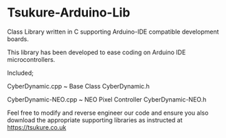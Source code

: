 # Tsukure-Arduino-Lib
Class Library written in C supporting Arduino-IDE compatible development boards.

This library has been developed to ease coding on Arduino IDE microcontrollers.

Included;

CyberDynamic.cpp ~ Base Class
CyberDynamic.h

CyberDynamic-NEO.cpp ~ NEO Pixel Controller
CyberDynamic-NEO.h

Feel free to modify and reverse engineer our code and ensure you also download the appropriate supporting libraries as instructed at https://tsukure.co.uk